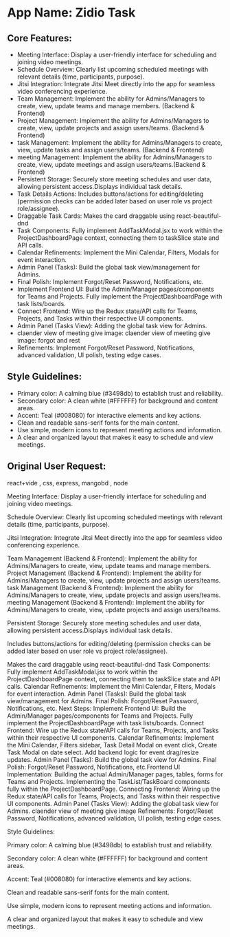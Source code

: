 # **App Name**: Zidio Task

## Core Features:

- Meeting Interface: Display a user-friendly interface for scheduling and joining video meetings.
- Schedule Overview: Clearly list upcoming scheduled meetings with relevant details (time, participants, purpose).
- Jitsi Integration: Integrate Jitsi Meet directly into the app for seamless video conferencing experience.
- Team Management: Implement the ability for Admins/Managers to create, view, update teams and manage members.  (Backend & Frontend)
- Project Management: Implement the ability for Admins/Managers to create, view, update projects and assign users/teams. (Backend & Frontend)
- task Management: Implement the ability for Admins/Managers to create, view, update tasks and assign users/teams. (Backend & Frontend)
- meeting Management: Implement the ability for Admins/Managers to create, view, update meetings and assign users/teams.(Backend & Frontend)
- Persistent Storage: Securely store meeting schedules and user data, allowing persistent access.Displays individual task details.
- Task Details Actions: Includes buttons/actions for editing/deleting (permission checks can be added later based on user role vs project role/assignee).
- Draggable Task Cards: Makes the card draggable using react-beautiful-dnd
- Task Components: Fully implement AddTaskModal.jsx to work within the ProjectDashboardPage context, connecting them to taskSlice state and API calls.
- Calendar Refinements: Implement the Mini Calendar, Filters, Modals for event interaction.
- Admin Panel (Tasks): Build the global task view/management for Admins.
- Final Polish: Implement Forgot/Reset Password, Notifications, etc.
- Implement Frontend UI: Build the Admin/Manager pages/components for Teams and Projects. Fully implement the ProjectDashboardPage with task lists/boards.
- Connect Frontend: Wire up the Redux state/API calls for Teams, Projects, and Tasks within their respective UI components.
- Admin Panel (Tasks View): Adding the global task view for Admins.
- claender view of meeting give image: claender view of meeting give image: forgot and rest
- Refinements: Implement Forgot/Reset Password, Notifications, advanced validation, UI polish, testing edge cases.

## Style Guidelines:

- Primary color: A calming blue (#3498db) to establish trust and reliability.
- Secondary color: A clean white (#FFFFFF) for background and content areas.
- Accent: Teal (#008080) for interactive elements and key actions.
- Clean and readable sans-serif fonts for the main content.
- Use simple, modern icons to represent meeting actions and information.
- A clear and organized layout that makes it easy to schedule and view meetings.

## Original User Request:
react+vide , css, express, mangobd , node



Meeting Interface: Display a user-friendly interface for scheduling and joining video meetings.



Schedule Overview: Clearly list upcoming scheduled meetings with relevant details (time, participants, purpose).



Jitsi Integration: Integrate Jitsi Meet directly into the app for seamless video conferencing experience.



Team Management (Backend & Frontend): Implement the ability for Admins/Managers to create, view, update teams and manage members.
Project Management (Backend & Frontend): Implement the ability for Admins/Managers to create, view, update projects and assign users/teams.
task Management (Backend & Frontend): Implement the ability for Admins/Managers to create, view, update projects and assign users/teams.
meeting Management (Backend & Frontend): Implement the ability for Admins/Managers to create, view, update projects and assign users/teams.



Persistent Storage: Securely store meeting schedules and user data, allowing persistent access.Displays individual task details.



Includes buttons/actions for editing/deleting (permission checks can be added later based on user role vs project role/assignee).



Makes the card draggable using react-beautiful-dnd
Task Components: Fully implement 
AddTaskModal.jsx to work within the ProjectDashboardPage context, connecting them to taskSlice state and API calls.
Calendar Refinements: Implement the Mini Calendar, Filters, Modals for event interaction.
Admin Panel (Tasks): Build the global task view/management for Admins.
Final Polish: Forgot/Reset Password, Notifications, etc.
Next Steps:
Implement Frontend UI: Build the Admin/Manager pages/components for Teams and Projects. Fully implement the ProjectDashboardPage with task lists/boards.
Connect Frontend: Wire up the Redux state/API calls for Teams, Projects, and Tasks within their respective UI components.
Calendar Refinements: Implement the Mini Calendar, Filters sidebar, Task Detail Modal on event click, Create Task Modal on date select. Add backend logic for event drag/resize updates.
Admin Panel (Tasks): Build the global task view for Admins.
Final Polish: Forgot/Reset Password, Notifications, etc.Frontend UI Implementation: Building the actual Admin/Manager pages, tables, forms for Teams and Projects. Implementing the TaskList/TaskBoard components fully within the ProjectDashboardPage.
Connecting Frontend: Wiring up the Redux state/API calls for Teams, Projects, and Tasks within their respective UI components.
Admin Panel (Tasks View): Adding the global task view for Admins.
claender view of meeting give image
Refinements: Forgot/Reset Password, Notifications, advanced validation, UI polish, testing edge cases.

Style Guidelines:




Primary color: A calming blue (#3498db) to establish trust and reliability.



Secondary color: A clean white (#FFFFFF) for background and content areas.



Accent: Teal (#008080) for interactive elements and key actions.



Clean and readable sans-serif fonts for the main content.



Use simple, modern icons to represent meeting actions and information.



A clear and organized layout that makes it easy to schedule and view meetings.
  
